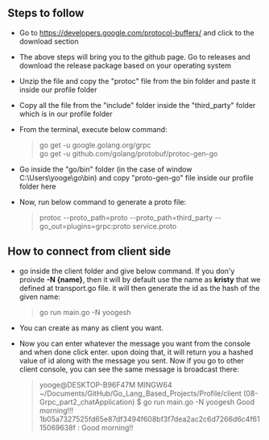 ## Steps to follow

- Go to https://developers.google.com/protocol-buffers/ and click to the download section
- The above steps will bring you to the github page. Go to releases and download the release package based on your operating system
- Unzip the file and copy the "protoc" file from the bin folder and paste it inside our profile folder
- Copy all the file from the "include" folder inside the "third_party" folder which is in our profile folder
- From the terminal, execute below command: </br>

    > go get -u google.golang.org/grpc </br>
    > go get -u github.com/golang/protobuf/protoc-gen-go </br>

- Go inside the "go/bin" folder (in the case of window C:\Users\yooge\go\bin) and copy "proto-gen-go" file inside our profile folder here
- Now, run below command to generate a proto file: </br>
    > protoc --proto_path=proto --proto_path=third_party --go_out=plugins=grpc:proto service.proto

## How to connect from client side

 - go inside the client folder and give below command. If you don'y proivde <strong>-N {name}</strong>, then it will by default use the name as <strong>kristy</strong> that we defined at transport.go file. it will then generate the id as the hash of the given name:

    > go run main.go -N yoogesh

- You can create as many as client you want.
 - Now you can enter whatever the message you want from the console and when done click enter. upon doing that, it will return you a hashed value of id along with the message you sent. Now if you go to other client console, you can see the same message is broadcast there:
 
    > yooge@DESKTOP-B96F47M MINGW64 ~/Documents/GitHub/Go_Lang_Based_Projects/Profile/client (08-Grpc_part2_chatApplication)
    > $ go run main.go -N yoogesh
    > Good morning!!!
    > 1b05a7327525fd65e87df3494f608bf3f7dea2ac2c6d7266d6c4f6115069638f : Good morning!!





